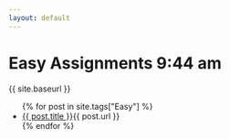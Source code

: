 ```yaml
---
layout: default
---
```


# Easy Assignments 9:44 am

{{ site.baseurl }}

<ul>
{% for post in site.tags["Easy"] %}
<li><a href="https://rust-edu.org/assignments{{ post.url }}">{{ post.title }}</a>{{ post.url }}</li>
{% endfor %}
</ul>